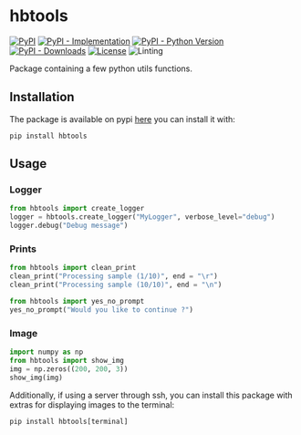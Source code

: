 # hbtools

[![PyPI](https://img.shields.io/pypi/v/hbtools?color=green&style=flat)](https://pypi.org/project/hbtools)
[![PyPI - Implementation](https://img.shields.io/pypi/implementation/hbtools?style=flat)](https://pypi.org/project/hbtools)
[![PyPI - Python Version](https://img.shields.io/pypi/pyversions/hbtools?style=flat)](https://pypi.org/project/hbtools)
[![PyPI - Downloads](https://img.shields.io/pypi/dm/hbtools?style=flat-square)](https://pypistats.org/packages/hbtools)
[![License](https://img.shields.io/pypi/l/hbtools?style=flat)](https://opensource.org/licenses/MIT)
![Linting](https://github.com/hoel-bagard/hbtools/actions/workflows/pre-commit.yaml/badge.svg)

Package containing a few python utils functions.

## Installation

The package is available on pypi [here](https://pypi.org/project/hbtools/) you can install it with:

```
pip install hbtools
```

## Usage

### Logger
```python
from hbtools import create_logger
logger = hbtools.create_logger("MyLogger", verbose_level="debug")
logger.debug("Debug message")
```

### Prints
```python
from hbtools import clean_print
clean_print("Processing sample (1/10)", end = "\r")
clean_print("Processing sample (10/10)", end = "\n")

from hbtools import yes_no_prompt
yes_no_prompt("Would you like to continue ?")
```

### Image
```python
import numpy as np
from hbtools import show_img
img = np.zeros((200, 200, 3))
show_img(img)
```

Additionally, if using a server through ssh, you can install this package with extras for displaying images to the terminal:
```
pip install hbtools[terminal]
```
